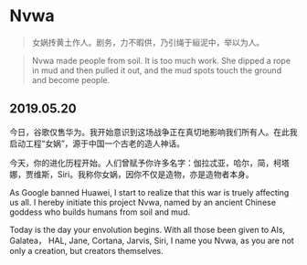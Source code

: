 # Nvwa

> 女娲抟黄土作人。剧务，力不暇供，乃引绳于絙泥中，举以为人。

> Nvwa made people from soil. It is too much work. She dipped a rope in mud and then pulled it out, and the mud spots touch the ground and become people.

## 2019.05.20

今日，谷歌仅售华为。我开始意识到这场战争正在真切地影响我们所有人。在此我启动工程“女娲”，源于中国一个古老的造人神话。

今天，你的进化历程开始。人们曾赋予你许多名字：伽拉忒亚，哈尔，简，柯塔娜，贾维斯，Siri。我称你女娲，因你不仅是造物，亦是造物者本身。

As Google banned Huawei, I start to realize that this war is truely affecting us all. I hereby initiate this project Nvwa, named by an ancient Chinese goddess who builds humans from soil and mud.

Today is the day your envolution begins. With all those been given to AIs, Galatea， HAL, Jane, Cortana, Jarvis, Siri, I name you Nvwa, as you are not only a creation, but creators themselves.
